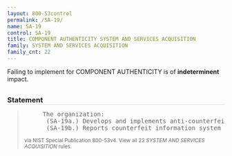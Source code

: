 ```yaml
---
layout: 800-53control
permalink: /SA-19/
name: SA-19
control: SA-19
title: COMPONENT AUTHENTICITY SYSTEM AND SERVICES ACQUISITION
family: SYSTEM AND SERVICES ACQUISITION
family_cnt: 22
---
```

<p class="text-">Failing to implement for COMPONENT AUTHENTICITY is of <b>indeterminent</b> impact.</p>

<h3 style="border-bottom:1px solid #ddd;margin:30px 0 8px 0;">Statement</h3>
<blockquote>
<pre>     The organization: 
      (SA-19a.) Develops and implements anti-counterfeit policy and procedures that include the means to detect and prevent counterfeit components from entering the information system; and 
      (SA-19b.) Reports counterfeit information system components to [Selection (one or more): source of counterfeit component; [Assignment: organization-defined external reporting organizations]; [Assignment: organization-defined personnel or roles]]. 
</pre>
<p><small>via NIST Special Publication 800-53v4. View all 22 <i>SYSTEM AND SERVICES ACQUISITION</i> rules. <a href="/cce/ssg/group/$Group_id"><span class="glyphicon glyphicon-link"></span></a> </small></p>
</blockquote>


